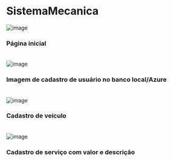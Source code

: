 # SistemaMecanica

![image](https://user-images.githubusercontent.com/56644658/137376961-5c5c9303-0ebc-4e98-aeb3-9a8297e95e8a.png)
<br>
### Página inicial<br><br>
![image](https://user-images.githubusercontent.com/56644658/137376322-80f451d4-9c26-40c1-b5f8-1cb95a322e14.png)
<br> 
### Imagem de cadastro de usuário no banco local/Azure <br><br>

![image](https://user-images.githubusercontent.com/56644658/137376743-485b2bc0-0ffb-442a-9148-d36b7a7363b7.png)
<br>
### Cadastro de veículo<br><br>
![image](https://user-images.githubusercontent.com/56644658/137376866-74b1f4b4-ef15-4cca-90b3-554f48b3dd36.png)
<br>
### Cadastro de serviço com valor e descrição
